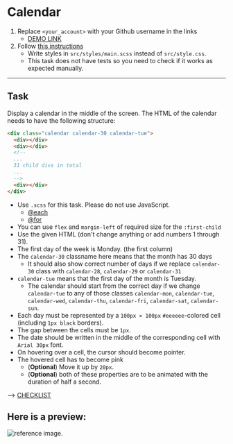 # Calendar
1. Replace `<your_account>` with your Github username in the links
    - [DEMO LINK](https://varseniuk.github.io/layout_calendar/)
2. Follow [this instructions](https://mate-academy.github.io/layout_task-guideline/)
    - Write styles in `src/styles/main.scss` instead of `src/style.css`.
    - This task does not have tests so you need to check if it works as expected manually.
___

## Task
Display a calendar in the middle of the screen. The HTML of the calendar needs to have the following structure:
```html
<div class="calendar calendar-30 calendar-tue">
  <div></div>
  <div></div>
  <!--
  ...
  31 child divs in total
  ...
  -->
  <div></div>
</div>
```
- Use `.scss` for this task. Please do not use JavaScript.
  - [@each](https://sass-lang.com/documentation/at-rules/control/each)
  - [@for](https://sass-lang.com/documentation/at-rules/control/for)
- You can use `flex` and `margin-left` of required size for the `:first-child`
- Use the given HTML (don't change anything or add numbers 1 through 31).
- The first day of the week is Monday. (the first column)
- The `calendar-30` classname here means that the month has 30 days
  - It should also show correct number of days if we replace `calendar-30` class with `calendar-28`, `calendar-29` or `calendar-31`
- `calendar-tue` means that the first day of the month is Tuesday.
  - The calendar should start from the correct day if we change `calendar-tue` to any of those classes `calendar-mon`, `calendar-tue`, `calendar-wed`, `calendar-thu`, `calendar-fri`, `calendar-sat`, `calendar-sun`.
- Each day must be represented by a `100px × 100px` `#eeeeee`-colored cell (including `1px black` borders).
- The gap between the cells must be `1px`.
- The date should be written in the middle of the corresponding cell with `Arial 30px` font.
- On hovering over a cell, the cursor should become pointer.
- The hovered cell has to become pink
  - (**Optional**) Move it up by `20px`.
  - (**Optional**) both of these properties are to be animated with the duration of half a second.

--> [CHECKLIST](https://github.com/mate-academy/layout_snake/blob/master/checklist.md)

## Here is a preview:
![reference image](reference.png).
